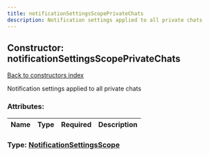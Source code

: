 ```yaml
---
title: notificationSettingsScopePrivateChats
description: Notification settings applied to all private chats
---
```

## Constructor: notificationSettingsScopePrivateChats  
[Back to constructors index](index.md)



Notification settings applied to all private chats

### Attributes:

| Name     |    Type       | Required | Description |
|----------|---------------|----------|-------------|



### Type: [NotificationSettingsScope](../types/NotificationSettingsScope.md)


